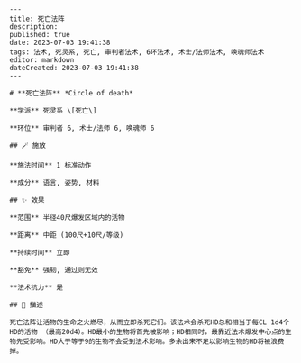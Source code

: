 
    ---
    title: 死亡法阵
    description: 
    published: true
    date: 2023-07-03 19:41:38
    tags: 法术, 死灵系, 死亡, 审判者法术, 6环法术, 术士/法师法术, 唤魂师法术
    editor: markdown
    dateCreated: 2023-07-03 19:41:38
    ---

    # **死亡法阵** *Circle of death*

    **学派** 死灵系 \[死亡\] 

    **环位** 审判者 6, 术士/法师 6, 唤魂师 6

    ## 🪄 施放

    **施法时间** 1 标准动作

    **成分** 语言, 姿势, 材料

    ## ✨ 效果  

    **范围** 半径40尺爆发区域内的活物

    **距离** 中距 (100尺+10尺/等级)  

    **持续时间** 立即 

    **豁免** 强韧, 通过则无效

    **法术抗力** 是

    ## 📖 描述

    死亡法阵让活物的生命之火燃尽，从而立即杀死它们。该法术会杀死HD总和相当于每CL 1d4个HD的活物 （最高20d4）。HD最小的生物将首先被影响；HD相同时，最靠近法术爆发中心点的生物先受影响。HD大于等于9的生物不会受到法术影响。多余出来不足以影响生物的HD将被浪费掉。
    